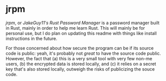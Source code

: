 # jrpm
*jrpm*, or *JakeGuy11's Rust Password Manager* is a password manager built in Rust, mainly in order to help me learn Rust. This will mainly be for personal use, but I do plan on updating this readme with things like install instructions in the future.

For those concerned about how secure the program can be if its source code is public: yeah, it's probably not *great* to have the source code public. However, the fact that (a) this is a very small tool with very few non-me users, (b) the encrypted data is stored locally, and (c) it relies on a secret key that's also stored locally, outweigh the risks of publicizing the souce code.
